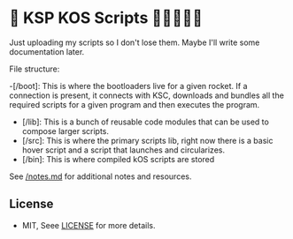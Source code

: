 # 🚀 KSP KOS Scripts 👩‍🚀👨🏽‍🚀

Just uploading my scripts so I don't lose them. Maybe I'll write some documentation later.

File structure:

-[/boot]: This is where the bootloaders live for a given rocket. If a connection is present, it connects with KSC, downloads and bundles all the required scripts for a given program and then executes the program.
- [/lib]: This is a bunch of reusable code modules that can be used to compose larger scripts.
- [/src]: This is where the primary scripts lib, right now there is a basic hover script and a script that launches and circularizes.
- [/bin]: This is where compiled kOS scripts are stored

See [/notes.md](/notes.md) for additional notes and resources.

## License

- MIT, Seee [LICENSE](/LICENSE) for more details.